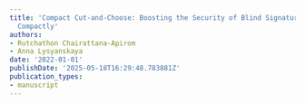 ```yaml
---
title: 'Compact Cut-and-Choose: Boosting the Security of Blind Signature Schemes,
  Compactly'
authors:
- Rutchathon Chairattana-Apirom
- Anna Lysyanskaya
date: '2022-01-01'
publishDate: '2025-05-18T16:29:48.783881Z'
publication_types:
- manuscript
---
```

